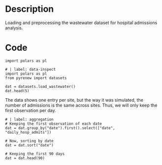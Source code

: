 # Description
Loading and preprocessing the wastewater dataset for hospital admissions analysis.

# Code
```
import polars as pl

# | label: data-inspect
import polars as pl
from pyrenew import datasets

dat = datasets.load_wastewater()
dat.head(5)
```

The data shows one entry per site, but the way it was simulated, the number of admissions is the same across sites. Thus, we will only keep the first observation per day.

```{python}
# | label: aggregation
# Keeping the first observation of each date
dat = dat.group_by("date").first().select(["date", "daily_hosp_admits"])

# Now, sorting by date
dat = dat.sort("date")

# Keeping the first 90 days
dat = dat.head(90)


```
